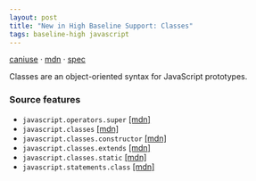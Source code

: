 ```yaml
---
layout: post
title: "New in High Baseline Support: Classes"
tags: baseline-high javascript
---
```


[caniuse](https://caniuse.com/?search=class-syntax) · [mdn](https://developer.mozilla.org/en-US/search?q=Classes) · [spec](https://tc39.es/ecma262/multipage/ecmascript-language-functions-and-classes.html#sec-class-definitions)

Classes are an object-oriented syntax for JavaScript prototypes.

### Source features

- ``javascript.operators.super`` [[mdn]](https://developer.mozilla.org/en-US/search?q=javascript.operators.super)
- ``javascript.classes`` [[mdn]](https://developer.mozilla.org/en-US/search?q=javascript.classes)
- ``javascript.classes.constructor`` [[mdn]](https://developer.mozilla.org/en-US/search?q=javascript.classes.constructor)
- ``javascript.classes.extends`` [[mdn]](https://developer.mozilla.org/en-US/search?q=javascript.classes.extends)
- ``javascript.classes.static`` [[mdn]](https://developer.mozilla.org/en-US/search?q=javascript.classes.static)
- ``javascript.statements.class`` [[mdn]](https://developer.mozilla.org/en-US/search?q=javascript.statements.class)
